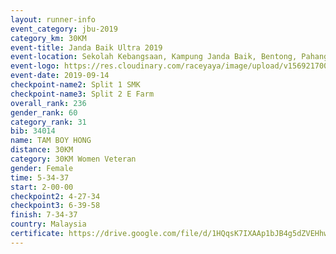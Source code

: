 ```yaml
---
layout: runner-info 
event_category: jbu-2019 
category_km: 30KM 
event-title: Janda Baik Ultra 2019  
event-location: Sekolah Kebangsaan, Kampung Janda Baik, Bentong, Pahang, Malaysia 
event-logo: https://res.cloudinary.com/raceyaya/image/upload/v1569217009/logo/janda-baik_vch1pc.jpg 
event-date: 2019-09-14 
checkpoint-name2: Split 1 SMK 
checkpoint-name3: Split 2 E Farm 
overall_rank: 236
gender_rank: 60
category_rank: 31
bib: 34014
name: TAM BOY HONG
distance: 30KM
category: 30KM Women Veteran
gender: Female
time: 5-34-37
start: 2-00-00
checkpoint2: 4-27-34
checkpoint3: 6-39-58
finish: 7-34-37
country: Malaysia
certificate: https://drive.google.com/file/d/1HQqsK7IXAAp1bJB4g5dZVEHhwI8eAbZ7/view?usp=sharing
---
```

